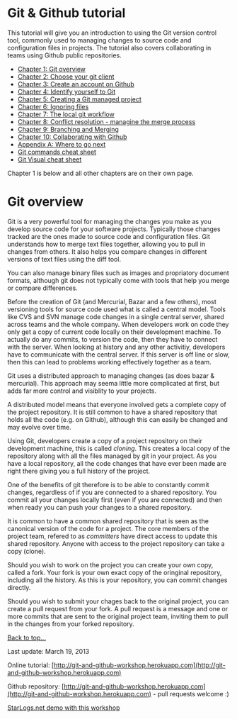 <link href="index.css" rel="stylesheet" type="text/css">

# <a id="top">Git & Github tutorial</a>

This tutorial will give you an introduction to using the Git version control tool, commonly used to managing changes to source code and configuration files in projects.  The tutorial also covers collaborating in teams using Github public repositories.

* [Chapter 1: Git overview](#chapter1)
* [Chapter 2: Choose your git client](chapter02-choose-your-git-client.html)
* [Chapter 3: Create an account on Github](chapter03-create-account-on-github.html)
* [Chapter 4: Identify yourself to Git](chapter04-identify-yourself-to-git.html)
* [Chapter 5: Creating a Git managed project](chapter05-creating-a-git-managed-project.html)
* [Chapter 6: Ignoring files](chapter06-ignoring-files.html)
* [Chapter 7: The local git workflow](chapter07-local-git-workflow.html)
* [Chapter 8: Conflict resolution - managine the merge process](chapter08-conflict-resolution.html)
* [Chapter 9: Branching and Merging](chapter09-branch-and-merge.html)
* [Chapter 10: Collaborating with Github](chapter10-collaborating-with-github.html)
* [Appendix A: Where to go next](#appendix-a)
* [Git commands cheat sheet](https://na1.salesforce.com/help/doc/en/salesforce_git_developer_cheatsheet.pdf)
* [Git Visual cheat sheet](http://ndpsoftware.com/git-cheatsheet.html)

Chapter 1 is below and all other chapters are on their own page.


# <a id="#chapter1">Git overview</a>

Git is a very powerful tool for managing the changes you make as you develop source code for your software projects.  Typically those changes tracked are the ones made to source code and configuration files.  Git understands how to merge text files together, allowing you to pull in changes from others.  It also helps you compare changes in different versions of text files using the diff tool.

You can also manage binary files such as images and propriatory document formats, although git does not typically come with tools that help you merge or compare differences.

Before the creation of Git (and Mercurial, Bazar and a few others), most versioning tools for source code used what is called a central model.  Tools like CVS and SVN manage code changes in a single central server, shared across teams and the whole company.  When developers work on code they only get a copy of current code locally on their development machine.  To actually do any commits, to version the code, then they have to connect with the server.  When looking at history and any other activitiy, developers have to communicate with the central server.  If this server is off line or slow, then this can lead to problems working effectively together as a team.

Git uses a distributed approach to managing changes (as does bazar & mercurial).  This approach may seema little more complicated at first, but adds far more control and visiblity to your projects.

A distributed model means that everyone involved gets a complete copy of the project repository.  It is still common to have a shared repository that holds all the code (e.g. on Github), although this can easily be changed and may evolve over time.

Using Git, developers create a copy of a project repository on their development machine, this is called *cloning*.  This creates a local copy of the repository along with all the files managed by git in your project.  As you have a local repository, all the code changes that  have ever been made are right there giving you a full history of the project.

One of the benefits of git therefore is to be able to constantly commit changes, regardless of if you are connected to a shared repository.  You commit all your changes locally first (even if you are connected) and then when ready you can push your changes to a shared repository.

It is common to have a common shared repository that is seen as the canonical version of the code for a project.  The core members of the project team, refered to as *committers* have direct access to update this shared repository.  Anyone with access to the project repository can take a copy (clone).

Should you wish to work on the project you can create your own copy, called a fork.  Your fork is your own exact copy of the oringinal repository, including all the history.  As this is your repository, you can commit changes directly.

Should you wish to submit your chages back to the original project, you can create a pull request from your fork.  A pull request is a message and one or more commits that are sent to the original project team, inviting them to pull in the changes from your forked repository.

[Back to top...](#top)


Last update: March 19, 2013

Online tutorial: [http://git-and-github-workshop.herokuapp.com](http://git-and-github-workshop.herokuapp.com)

Github repository: [http://git-and-github-workshop.herokuapp.com](http://git-and-github-workshop.herokuapp.com) - pull requests welcome :)

[StarLogs.net demo with this workshop](http://starlogs.net/#salesforce-heroku-workshops/git-and-github-workshop)
